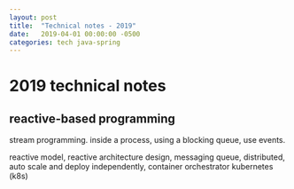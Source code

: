 ```yaml
---
layout: post
title:  "Technical notes - 2019"
date:   2019-04-01 00:00:00 -0500
categories: tech java-spring
---
```


# 2019 technical notes #

## reactive-based programming ## 

stream programming. inside a process, using a blocking queue, use events. 
 
reactive model, reactive architecture design, messaging queue, distributed, auto scale and deploy independently, container orchestrator kubernetes (k8s) 
 
 
 
